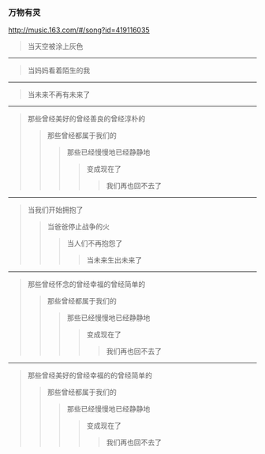 ### 万物有灵
http://music.163.com/#/song?id=419116035
>当天空被涂上灰色
---
>当妈妈看着陌生的我
---
>当未来不再有未来了
---
>那些曾经美好的曾经善良的曾经淳朴的
>>那些曾经都属于我们的
>>>那些已经慢慢地已经静静地
>>>>变成现在了
>>>>>我们再也回不去了
---
>当我们开始拥抱了
>>当爸爸停止战争的火
>>>当人们不再抱怨了
>>>>当未来生出未来了
---
>那些曾经怀念的曾经幸福的曾经简单的
>>那些曾经都属于我们的
>>>那些已经慢慢地已经静静地
>>>>变成现在了
>>>>>我们再也回不去了
---
>那些曾经美好的曾经幸福的的曾经简单的
>>那些曾经都属于我们的
>>>那些已经慢慢地已经静静地
>>>>变成现在了
>>>>>我们再也回不去了